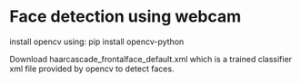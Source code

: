 # Face detection using webcam 
install opencv using:
pip install opencv-python

Download haarcascade_frontalface_default.xml which is a trained classifier xml file provided by opencv to detect faces.
